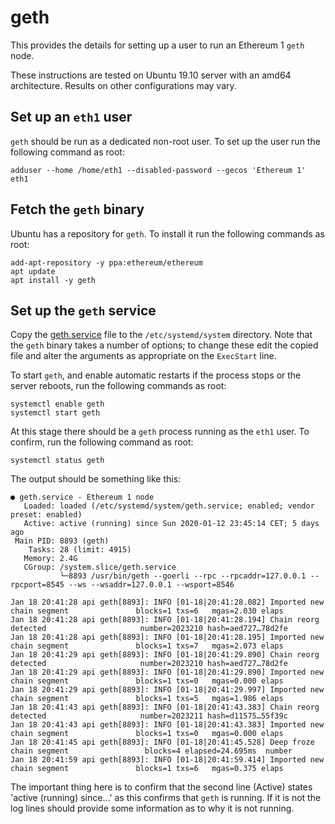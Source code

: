 # geth

This provides the details for setting up a user to run an Ethereum 1 `geth` node.

These instructions are tested on Ubuntu 19.10 server with an amd64 architecture.  Results on other configurations may vary.

## Set up an `eth1` user

`geth` should be run as a dedicated non-root user.  To set up the user run the following command as root:

```
adduser --home /home/eth1 --disabled-password --gecos 'Ethereum 1' eth1
```

## Fetch the `geth` binary

Ubuntu has a repository for `geth`.  To install it run the following commands as root:

```
add-apt-repository -y ppa:ethereum/ethereum
apt update
apt install -y geth
```

## Set up the `geth` service

Copy the [geth.service](geth.service) file to the `/etc/systemd/system` directory.  Note that the `geth` binary takes a number of options; to change these edit the copied file and alter the arguments as appropriate on the `ExecStart` line.

To start `geth`, and enable automatic restarts if the process stops or the server reboots, run the following commands as root:

```
systemctl enable geth
systemctl start geth
```

At this stage there should be a `geth` process running as the `eth1` user.  To confirm, run the following command as root:

```
systemctl status geth
```

The output should be something like this:

```
● geth.service - Ethereum 1 node
   Loaded: loaded (/etc/systemd/system/geth.service; enabled; vendor preset: enabled)
   Active: active (running) since Sun 2020-01-12 23:45:14 CET; 5 days ago
 Main PID: 8893 (geth)
    Tasks: 28 (limit: 4915)
   Memory: 2.4G
   CGroup: /system.slice/geth.service
           └─8893 /usr/bin/geth --goerli --rpc --rpcaddr=127.0.0.1 --rpcport=8545 --ws --wsaddr=127.0.0.1 --wsport=8546

Jan 18 20:41:28 api geth[8893]: INFO [01-18|20:41:28.082] Imported new chain segment               blocks=1 txs=6   mgas=2.030 elaps
Jan 18 20:41:28 api geth[8893]: INFO [01-18|20:41:28.194] Chain reorg detected                     number=2023210 hash=aed727…78d2fe
Jan 18 20:41:28 api geth[8893]: INFO [01-18|20:41:28.195] Imported new chain segment               blocks=1 txs=7   mgas=2.073 elaps
Jan 18 20:41:29 api geth[8893]: INFO [01-18|20:41:29.890] Chain reorg detected                     number=2023210 hash=aed727…78d2fe
Jan 18 20:41:29 api geth[8893]: INFO [01-18|20:41:29.890] Imported new chain segment               blocks=1 txs=0   mgas=0.000 elaps
Jan 18 20:41:29 api geth[8893]: INFO [01-18|20:41:29.997] Imported new chain segment               blocks=1 txs=5   mgas=1.986 elaps
Jan 18 20:41:43 api geth[8893]: INFO [01-18|20:41:43.383] Chain reorg detected                     number=2023211 hash=d11575…55f39c
Jan 18 20:41:43 api geth[8893]: INFO [01-18|20:41:43.383] Imported new chain segment               blocks=1 txs=0   mgas=0.000 elaps
Jan 18 20:41:45 api geth[8893]: INFO [01-18|20:41:45.528] Deep froze chain segment                 blocks=4 elapsed=24.695ms  number
Jan 18 20:41:59 api geth[8893]: INFO [01-18|20:41:59.414] Imported new chain segment               blocks=1 txs=6   mgas=0.375 elaps
```

The important thing here is to confirm that the second line (Active) states 'active (running) since...' as this confirms that `geth` is running.  If it is not the log lines should provide some information as to why it is not running.
